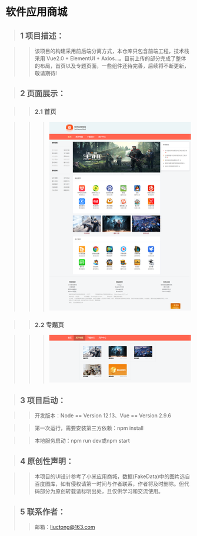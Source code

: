# 软件应用商城  

>## 1 项目描述：  

>>该项目的构建采用前后端分离方式，本仓库只包含前端工程，技术栈采用 Vue2.0 + ElementUI + Axios...。目前上传的部分完成了整体的布局，首页以及专题页面，一些组件还待完善，后续将不断更新，敬请期待!  

>## 2 页面展示：
  
>>### 2.1 首页

>>>![Image text](https://github.com/crystaleyess/softwareMall/blob/main/screenshot/main.jpg)  

>>### 2.2 专题页

>>>![Image text](https://github.com/crystaleyess/softwareMall/blob/main/screenshot/series.jpg)  

>## 3 项目启动： 

>>开发版本：Node == Version 12.13、Vue == Version 2.9.6

>>第一次运行，需要安装第三方依赖：npm install

>>本地服务启动：npm run dev或npm start 

>## 4 原创性声明：  

>>本项目的UI设计参考了小米应用商城，数据(FakeData)中的图片选自百度图库，如有侵权请第一时间与作者联系，作者将及时删除。但代码部分为原创转载请标明出处，且仅供学习和交流使用。

>## 5 联系作者：
>>邮箱：liuctong@163.com
